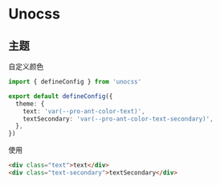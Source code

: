 # Unocss

## 主题

自定义颜色

```ts
import { defineConfig } from 'unocss'

export default defineConfig({
  theme: {
    text: 'var(--pro-ant-color-text)',
    textSecondary: 'var(--pro-ant-color-text-secondary)',
  },
})
```
使用

```html
<div class="text">text</div>
<div class="text-secondary">textSecondary</div>
```